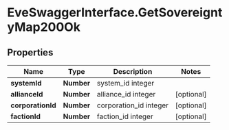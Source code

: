 # EveSwaggerInterface.GetSovereigntyMap200Ok

## Properties
Name | Type | Description | Notes
------------ | ------------- | ------------- | -------------
**systemId** | **Number** | system_id integer | 
**allianceId** | **Number** | alliance_id integer | [optional] 
**corporationId** | **Number** | corporation_id integer | [optional] 
**factionId** | **Number** | faction_id integer | [optional] 


